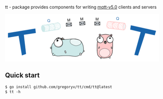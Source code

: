 tt - package provides components for writing [mqtt-v5.0](https://docs.oasis-open.org/mqtt/mqtt/v5.0/os/mqtt-v5.0-os.html) clients and servers

<img src="./etc/logo.svg" />

## Quick start

    $ go install github.com/gregoryv/tt/cmd/tt@latest
    $ tt -h


